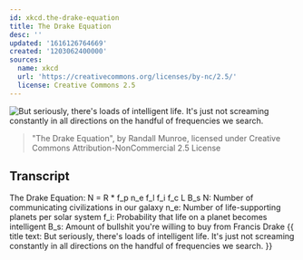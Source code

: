 ```yaml
---
id: xkcd.the-drake-equation
title: The Drake Equation
desc: ''
updated: '1616126764669'
created: '1203062400000'
sources:
  name: xkcd
  url: 'https://creativecommons.org/licenses/by-nc/2.5/'
  license: Creative Commons 2.5
---
```

![But seriously, there's loads of intelligent life.  It's just not screaming constantly in all directions on the handful of frequencies we search.](https://imgs.xkcd.com/comics/the_drake_equation.png)
> "The Drake Equation", by Randall Munroe, licensed under Creative Commons Attribution-NonCommercial 2.5 License

## Transcript
The Drake Equation:
N = R * f_p n_e f_l f_i f_c L B_s
N: Number of communicating civilizations in our galaxy
n_e: Number of life-supporting planets per solar system
f_i: Probability that life on a planet becomes intelligent
B_s: Amount of bullshit you're willing to buy from Francis Drake
{{ title text: But seriously, there's loads of intelligent life. It's just not screaming constantly in all directions on the handful of frequencies we search. }}
